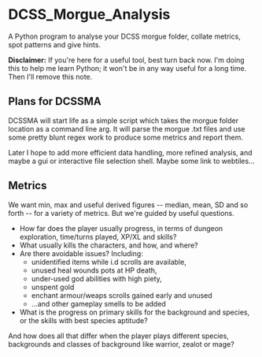# DCSS_Morgue_Analysis
A Python program to analyse your DCSS morgue folder, collate metrics, spot patterns and give hints.

**Disclaimer:** If you're here for a useful tool, best turn back now. I'm doing this to help me learn Python; it won't be in any way useful for a long time. Then I'll remove this note.

## Plans for DCSSMA
DCSSMA will start life as a simple script which takes the morgue folder location as a command line arg. It will parse the morgue .txt files and use some pretty blunt regex work to produce some metrics and report them.

Later I hope to add more efficient data handling, more refined analysis, and maybe a gui or interactive file selection shell. Maybe some link to webtiles...

## Metrics
We want min, max and useful derived figures -- median, mean, SD and so forth -- for a variety of metrics. But we're guided by useful questions.

* How far does the player usually progress, in terms of dungeon exploration, time/turns played, XP/XL and skills?
* What usually kills the characters, and how, and where?
* Are there avoidable issues? Including:
  * unidentified items while i.d scrolls are available, 
  * unused heal wounds pots at HP death, 
  * under-used god abilities with high piety, 
  * unspent gold
  * enchant armour/weaps scrolls gained early and unused
  * ...and other gameplay smells to be added
* What is the progress on primary skills for the background and species, or the skills with best species aptitude?

And how does all that differ when the player plays different species, backgrounds and classes of background like warrior, zealot or mage?



